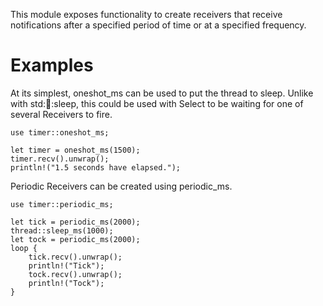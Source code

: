 This module exposes functionality to create receivers that
receive notifications after a specified period of time or at
a specified frequency.

# Examples

At its simplest, oneshot_ms can be used to put the thread to
sleep. Unlike with std::thread::sleep, this could be used with
Select to be waiting for one of several Receivers to fire.

    use timer::oneshot_ms;

    let timer = oneshot_ms(1500);
    timer.recv().unwrap();
    println!("1.5 seconds have elapsed.");

Periodic Receivers can be created using periodic_ms.

    use timer::periodic_ms;
    
    let tick = periodic_ms(2000);
    thread::sleep_ms(1000);
    let tock = periodic_ms(2000);
    loop {
        tick.recv().unwrap();
        println!("Tick");
        tock.recv().unwrap();
        println!("Tock");
    }
